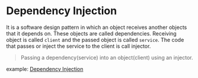 
# **Dependency Injection**

It is a software design pattern in which an object receives another objects that it depends on. These objects are called dependencies. Receiving object is called `client` and the passed object is called `service`. The code that passes or inject the service to the client is call injector.

> Passing a dependency(service) into an object(client) using an injector.

example: [Dependency Injection](!DependencyInjection)
